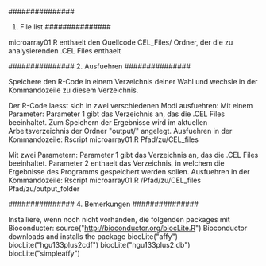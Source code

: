 ###############
1. File list
###############

microarray01.R 			enthaelt den Quellcode
CEL_Files/          Ordner, der die zu analysierenden .CEL Files enthaelt

###############
2. Ausfuehren
###############

Speichere den R-Code in einem Verzeichnis deiner Wahl und wechsle in der Kommandozeile zu diesem Verzeichnis.

Der R-Code laesst sich in zwei verschiedenen Modi ausfuehren:
Mit einem Parameter: 	Parameter 1 gibt das Verzeichnis an, das die .CEL Files beeinhaltet.
			                Zum Speichern der Ergebnisse wird im aktuellen Arbeitsverzeichnis der Ordner "output/" angelegt.
Ausfuehren in der Kommandozeile:
			                Rscript microarray01.R Pfad/zu/CEL_files 
	
Mit zwei Parametern:	Parameter 1 gibt das Verzeichnis an, das die .CEL Files beeinhaltet.
			                Parameter 2 enthaelt das Verzeichnis, in welchem die Ergebnisse des Programms gespeichert werden sollen.
Ausfuehren in der Kommandozeile:
      Rscript microarray01.R /Pfad/zu/CEL_files Pfad/zu/output_folder


###############
4. Bemerkungen
###############

Installiere, wenn noch nicht vorhanden, die folgenden packages mit Bioconducter:
source("http://bioconductor.org/biocLite.R")
Bioconductor downloads and installs the package
biocLite("affy")
biocLite("hgu133plus2cdf")
biocLite("hgu133plus2.db")
biocLite("simpleaffy")



